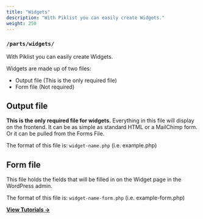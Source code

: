 ```yaml
---
title: "Widgets"
description: "With Piklist you can easily create Widgets."
weight: 250
---
```


### `/parts/widgets/`

With Piklist you can easily create Widgets.

Widgets are made up of two files:

* Output file (This is the only required file)
* Form file (Not required)

## Output file
**This is the only required file for widgets.** Everything in this file will display on the frontend. It can be as simple as standard HTML or a MailChimp form. Or it can be pulled from the Forms File.

The format of this file is: `widget-name.php` (i.e. example.php)

## Form file
This file holds the fields that will be filled in on the Widget page in the WordPress admin.

The format of this file is: `widget-name-form.php` (i.e. example-form.php)




**[View Tutorials &rightarrow;](/tutorials/widgets/)**
